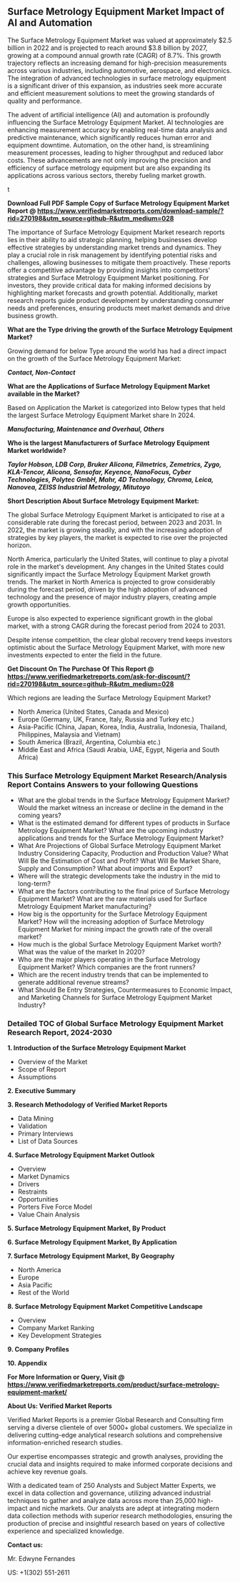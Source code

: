 <h2>Surface Metrology Equipment Market Impact of AI and Automation</h2><p>The Surface Metrology Equipment Market was valued at approximately $2.5 billion in 2022 and is projected to reach around $3.8 billion by 2027, growing at a compound annual growth rate (CAGR) of 8.7%. This growth trajectory reflects an increasing demand for high-precision measurements across various industries, including automotive, aerospace, and electronics. The integration of advanced technologies in surface metrology equipment is a significant driver of this expansion, as industries seek more accurate and efficient measurement solutions to meet the growing standards of quality and performance.</p><p>The advent of artificial intelligence (AI) and automation is profoundly influencing the Surface Metrology Equipment Market. AI technologies are enhancing measurement accuracy by enabling real-time data analysis and predictive maintenance, which significantly reduces human error and equipment downtime. Automation, on the other hand, is streamlining measurement processes, leading to higher throughput and reduced labor costs. These advancements are not only improving the precision and efficiency of surface metrology equipment but are also expanding its applications across various sectors, thereby fueling market growth.</p>t</p><p id="" class=""><strong>Download Full PDF Sample Copy of Surface Metrology Equipment Market Report @ <a href="https://www.verifiedmarketreports.com/download-sample/?rid=270198&utm_source=github-R&utm_medium=028" target="_blank">https://www.verifiedmarketreports.com/download-sample/?rid=270198&utm_source=github-R&utm_medium=028</a></strong></p><p>The importance of&nbsp;Surface Metrology Equipment Market research reports lies in their ability to aid strategic planning, helping businesses develop effective strategies by understanding market trends and dynamics. They play a crucial role in risk management by identifying potential risks and challenges, allowing businesses to mitigate them proactively. These reports offer a competitive advantage by providing insights into competitors' strategies and Surface Metrology Equipment Market positioning. For investors, they provide critical data for making informed decisions by highlighting market forecasts and growth potential. Additionally, market research reports guide product development by understanding consumer needs and preferences, ensuring products meet market demands and drive business growth.</p><p><strong>What are the&nbsp;Type driving the growth of the Surface Metrology Equipment Market?</strong></p><p id="" class="">Growing demand for below Type around the world has had a direct impact on the growth of the Surface Metrology Equipment Market:</p><em><strong>Contact, Non-Contact</strong></em></p><strong>What are the&nbsp;Applications&nbsp;of Surface Metrology Equipment Market available in the Market?</strong></p><p id="" class="">Based on Application the Market is categorized into Below types that held the largest Surface Metrology Equipment Market share In 2024.</p><em><strong>Manufacturing, Maintenance and Overhaul, Others</strong></em></p><strong>Who is the largest Manufacturers of Surface Metrology Equipment Market worldwide?</strong></p><p><em><strong>Taylor Hobson, LDB Corp, Bruker Alicona, Filmetrics, Zemetrics, Zygo, KLA-Tencor, Alicona, Sensofar, Keyence, NanoFocus, Cyber Technologies, Polytec GmbH, Mahr, 4D Technology, Chroma, Leica, Nanovea, ZEISS Industrial Metrology, Mitutoyo</strong></em></p><p id="" class=""><strong>Short Description About Surface Metrology Equipment Market:</strong></p><p>The global Surface Metrology Equipment Market is anticipated to rise at a considerable rate during the forecast period, between 2023 and 2031. In 2022, the market is growing steadily, and with the increasing adoption of strategies by key players, the market is expected to rise over the projected horizon.</p><p>North America, particularly the United States, will continue to play a pivotal role in the market's development. Any changes in the United States could significantly impact the Surface Metrology Equipment Market growth trends. The market in North America is projected to grow considerably during the forecast period, driven by the high adoption of advanced technology and the presence of major industry players, creating ample growth opportunities.</p><p>Europe is also expected to experience significant growth in the global market, with a strong CAGR during the forecast period from 2024 to 2031.</p><p>Despite intense competition, the clear global recovery trend keeps investors optimistic about the Surface Metrology Equipment Market, with more new investments expected to enter the field in the future.</p><p id="" class=""><strong>Get Discount On The Purchase Of This Report @ <a href="https://www.verifiedmarketreports.com/ask-for-discount/?rid=270198&utm_source=github-R&utm_medium=028" target="_blank">https://www.verifiedmarketreports.com/ask-for-discount/?rid=270198&utm_source=github-R&utm_medium=028</a></strong></p>Which regions are leading the Surface Metrology Equipment Market?</p><ul><li>North America (United States, Canada and Mexico)</li><li>Europe (Germany, UK, France, Italy, Russia and Turkey etc.)</li><li>Asia-Pacific (China, Japan, Korea, India, Australia, Indonesia, Thailand, Philippines, Malaysia and Vietnam)</li><li>South America (Brazil, Argentina, Columbia etc.)</li><li>Middle East and Africa (Saudi Arabia, UAE, Egypt, Nigeria and South Africa)</li></ul><h3 id="" class="">This Surface Metrology Equipment Market Research/Analysis Report Contains Answers to your following Questions</h3><ul><li>What are the global trends in the Surface Metrology Equipment Market? Would the market witness an increase or decline in the demand in the coming years?</li><li>What is the estimated demand for different types of products in Surface Metrology Equipment Market? What are the upcoming industry applications and trends for the Surface Metrology Equipment Market?</li><li>What Are Projections of Global Surface Metrology Equipment Market Industry Considering Capacity, Production and Production Value? What Will Be the Estimation of Cost and Profit? What Will Be Market Share, Supply and Consumption? What about imports and Export?</li><li>Where will the strategic developments take the industry in the mid to long-term?</li><li>What are the factors contributing to the final price of Surface Metrology Equipment Market? What are the raw materials used for Surface Metrology Equipment Market manufacturing?</li><li>How big is the opportunity for the Surface Metrology Equipment Market? How will the increasing adoption of Surface Metrology Equipment Market for mining impact the growth rate of the overall market?</li><li>How much is the global Surface Metrology Equipment Market worth? What was the value of the market In 2020?</li><li>Who are the major players operating in the Surface Metrology Equipment Market? Which companies are the front runners?</li><li>Which are the recent industry trends that can be implemented to generate additional revenue streams?</li><li>What Should Be Entry Strategies, Countermeasures to Economic Impact, and Marketing Channels for Surface Metrology Equipment Market Industry?</li></ul><h3 id="" class="">Detailed TOC of Global Surface Metrology Equipment Market Research Report, 2024-2030</h3><p id="" class=""><strong>1. Introduction of the Surface Metrology Equipment Market</strong></p><ul><li>Overview of the Market</li><li>Scope of Report</li><li>Assumptions</li></ul><p id="" class=""><strong>2. Executive Summary</strong></p><p id="" class=""><strong>3. Research Methodology of Verified Market Reports</strong></p><ul><li>Data Mining</li><li>Validation</li><li>Primary Interviews</li><li>List of Data Sources</li></ul><p id="" class=""><strong>4. Surface Metrology Equipment Market Outlook</strong></p><ul><li>Overview</li><li>Market Dynamics</li><li>Drivers</li><li>Restraints</li><li>Opportunities</li><li>Porters Five Force Model</li><li>Value Chain Analysis</li></ul><p id="" class=""><strong>5. Surface Metrology Equipment Market, By Product</strong></p><p id="" class=""><strong>6. Surface Metrology Equipment Market, By Application</strong></p><p id="" class=""><strong>7. Surface Metrology Equipment Market, By Geography</strong></p><ul><li>North America</li><li>Europe</li><li>Asia Pacific</li><li>Rest of the World</li></ul><p id="" class=""><strong>8. Surface Metrology Equipment Market Competitive Landscape</strong></p><ul><li>Overview</li><li>Company Market Ranking</li><li>Key Development Strategies</li></ul><p id="" class=""><strong>9. Company Profiles</strong></p><p id="" class=""><strong>10. Appendix</strong></p><p id="" class=""><strong>For More Information or Query, Visit @ <a href="https://www.verifiedmarketreports.com/product/surface-metrology-equipment-market/" target="_blank">https://www.verifiedmarketreports.com/product/surface-metrology-equipment-market/</a></strong></p><p id="" class=""><strong>About Us: Verified Market Reports</strong></p><p id="" class="">Verified Market Reports is a premier Global Research and Consulting firm serving a diverse clientele of over 5000+ global customers. We specialize in delivering cutting-edge analytical research solutions and comprehensive information-enriched research studies.</p><p id="" class="">Our expertise encompasses strategic and growth analyses, providing the crucial data and insights required to make informed corporate decisions and achieve key revenue goals.</p><p id="" class="">With a dedicated team of 250 Analysts and Subject Matter Experts, we excel in data collection and governance, utilizing advanced industrial techniques to gather and analyze data across more than 25,000 high-impact and niche markets. Our analysts are adept at integrating modern data collection methods with superior research methodologies, ensuring the production of precise and insightful research based on years of collective experience and specialized knowledge.</p><p id="" class=""><strong>Contact us:</strong></p><p id="" class="">Mr. Edwyne Fernandes</p><p id="" class="">US: +1(302) 551-2611</p>